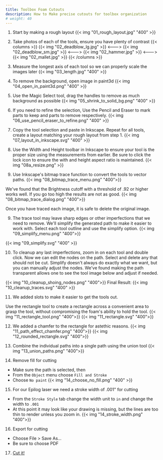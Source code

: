 ```yaml
---
title: Toolbox Foam Cutouts
description: How to Make precise cutouts for toolbox organization 
# weight: 40
---
```


01. Start by making a rough layout
{{< img "01_rough_layout.jpg" "400" >}}


02. Take photos of each of the tools, ensure you have plenty of contrast
{{< columns >}} 
{{< img "02_deadblow_lg.jpg" >}}
<--->
{{< img "02_deadblow_sm.jpg" >}}
<--->
{{< img "02_hammer.jpg" >}}
<--->
{{< img "02_mallet.jpg" >}}
{{< /columns >}}

03. Measure the longest axis of each tool so we can properly scale the images later
{{< img "03_length.jpg" "400" >}}

04. To remove the background, open image in paint3d
{{< img "04_open_in_paint3d.png" "400" >}}

05. Use the Magic Select tool, drag the handles to remove as much background as possible
{{< img "05_shrink_to_solid_bg.png" "400" >}}

06. If you need to refine the selection, Use the Pencil and Eraser to mark parts to keep and parts to remove respectively.
{{< img "06_use_pencil_eraser_to_refine.png" "400" >}}

07. Copy the tool selection and paste in Inkscape. Repeat for all tools, create a layout matching your rough layout from step 1.
{{< img "07_layout_in_inkscape.svg" "400" >}}

08. Use the Width and Height toolbar in Inkscape to ensure your tool is the proper size using the measurements from earlier. Be sure to click the lock icon to ensure the with and height aspect ratio is maintained.
{{< img "08a_resize.png" >}}

08. Use Inkscape's bitmap trace function to convert the tools to vector paths.
{{< img "08_bitmap_trace_menu.png" "400">}}

We've found that the Brightness cutoff with a threshold of .92 or higher works well. If you go too high the results are not as good.
{{< img "08_bitmap_trace_dialog.png" "400">}}

Once you have traced each image, it is safe to delete the original image.

09. The trace tool may leave sharp edges or other imperfections that we need to remove. We'll simplify the generated path to make it easier to work with. Select each tool outline and use the simplify option.
{{< img "09_simplify_menu.png" "400">}}

{{< img "09_simplify.svg" "400" >}}

10. To cleanup any last imperfections, zoom in on each tool and double click. Now we can edit the nodes on the path. Select and delete any that should not be cut. Simplify doesn't always do exactly what we want, but you can manually adjust the nodes. We've found making the path transparent allows one to see the tool image below and adjust if needed.

{{< img "10_cleanup_shoing_nodes.png" "400">}}
Final Result:
{{< img "10_cleanup_traces.svg" "400" >}}

11. We added slots to make it easier to get the tools out.

Use the rectangle tool to create a rectangle across a convenient area to grasp the tool, without compromising the foam's ability to hold the tool.
{{< img "11_rectangle_tool.png" "400">}}
{{< img "11_rectangle.svg" "400">}}

12. We added a chamfer to the rectangle for astethic reasons.
{{< img "11_path_effect_chamfer.png" "400">}}
{{< img "12_rounded_rectangle.svg" "400">}}

13. Combine the individual paths into a single path using the union tool
{{< img "13_union_paths.png" "400">}}

14. Remove fill for cutting
- Make sure the path is selected, then
- From the `Object` menu choose  `Fill and Stroke`
- Choose `No paint`
{{< img "14_choose_no_fill.png" "400" >}}

15. For our Epilog laser we need a stroke width of .001" for cutting
- From the `Stroke Style` tab change the width unit to `in` and change the width to `.001`
- At this point it may look like your drawing is missing, but the lines are too thin to render unless you zoom in.
{{< img "14_stroke_width.png" "400">}}

16. Export for cutting
- Choose File > Save As...
- Be sure to choose PDF

17. [Cut it!](/guides/laser-cutter-intro/#preparing-the-file)